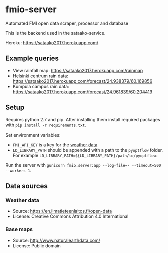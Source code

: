 # fmio-server
Automated FMI open data scraper, processor and database

This is the backend used in the sataako-service.

Heroku: https://sataako2017.herokuapp.com/

## Example queries
- View rainfall map: https://sataako2017.herokuapp.com/rainmap
- Helsinki centrum rain data: https://sataako2017.herokuapp.com/forecast/24.938379/60.169856
- Kumpula campus rain data: https://sataako2017.herokuapp.com/forecast/24.961839/60.204419

## Setup
Requires python 2.7 and pip.
After installing them install required packages with `pip install -r requirements.txt`.

Set environment variables:
- `FMI_API_KEY` is a key for the [weather data](#weather-data)
- `LD_LIBRARY_PATH` should be appended with a path to the `pyoptflow` folder. For example `LD_LIBRARY_PATH=${LD_LIBRARY_PATH}/path/to/pyoptflow:`

Run the server with `gunicorn fmio.server:app --log-file=- --timeout=500 --workers 1`.

## Data sources
### Weather data
- Source: https://en.ilmatieteenlaitos.fi/open-data
- License: Creative Commons Attribution 4.0 International 

### Base maps
- Source: http://www.naturalearthdata.com/
- License: Public domain
